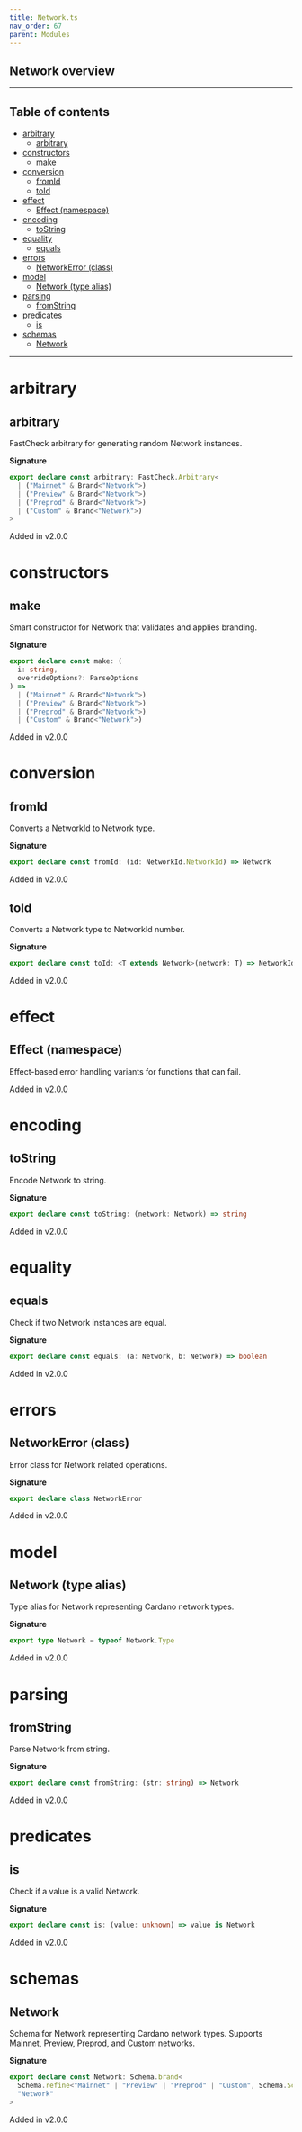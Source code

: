 ```yaml
---
title: Network.ts
nav_order: 67
parent: Modules
---
```


## Network overview

---

<h2 class="text-delta">Table of contents</h2>

- [arbitrary](#arbitrary)
  - [arbitrary](#arbitrary-1)
- [constructors](#constructors)
  - [make](#make)
- [conversion](#conversion)
  - [fromId](#fromid)
  - [toId](#toid)
- [effect](#effect)
  - [Effect (namespace)](#effect-namespace)
- [encoding](#encoding)
  - [toString](#tostring)
- [equality](#equality)
  - [equals](#equals)
- [errors](#errors)
  - [NetworkError (class)](#networkerror-class)
- [model](#model)
  - [Network (type alias)](#network-type-alias)
- [parsing](#parsing)
  - [fromString](#fromstring)
- [predicates](#predicates)
  - [is](#is)
- [schemas](#schemas)
  - [Network](#network)

---

# arbitrary

## arbitrary

FastCheck arbitrary for generating random Network instances.

**Signature**

```ts
export declare const arbitrary: FastCheck.Arbitrary<
  | ("Mainnet" & Brand<"Network">)
  | ("Preview" & Brand<"Network">)
  | ("Preprod" & Brand<"Network">)
  | ("Custom" & Brand<"Network">)
>
```

Added in v2.0.0

# constructors

## make

Smart constructor for Network that validates and applies branding.

**Signature**

```ts
export declare const make: (
  i: string,
  overrideOptions?: ParseOptions
) =>
  | ("Mainnet" & Brand<"Network">)
  | ("Preview" & Brand<"Network">)
  | ("Preprod" & Brand<"Network">)
  | ("Custom" & Brand<"Network">)
```

Added in v2.0.0

# conversion

## fromId

Converts a NetworkId to Network type.

**Signature**

```ts
export declare const fromId: (id: NetworkId.NetworkId) => Network
```

Added in v2.0.0

## toId

Converts a Network type to NetworkId number.

**Signature**

```ts
export declare const toId: <T extends Network>(network: T) => NetworkId.NetworkId
```

Added in v2.0.0

# effect

## Effect (namespace)

Effect-based error handling variants for functions that can fail.

Added in v2.0.0

# encoding

## toString

Encode Network to string.

**Signature**

```ts
export declare const toString: (network: Network) => string
```

Added in v2.0.0

# equality

## equals

Check if two Network instances are equal.

**Signature**

```ts
export declare const equals: (a: Network, b: Network) => boolean
```

Added in v2.0.0

# errors

## NetworkError (class)

Error class for Network related operations.

**Signature**

```ts
export declare class NetworkError
```

Added in v2.0.0

# model

## Network (type alias)

Type alias for Network representing Cardano network types.

**Signature**

```ts
export type Network = typeof Network.Type
```

Added in v2.0.0

# parsing

## fromString

Parse Network from string.

**Signature**

```ts
export declare const fromString: (str: string) => Network
```

Added in v2.0.0

# predicates

## is

Check if a value is a valid Network.

**Signature**

```ts
export declare const is: (value: unknown) => value is Network
```

Added in v2.0.0

# schemas

## Network

Schema for Network representing Cardano network types.
Supports Mainnet, Preview, Preprod, and Custom networks.

**Signature**

```ts
export declare const Network: Schema.brand<
  Schema.refine<"Mainnet" | "Preview" | "Preprod" | "Custom", Schema.Schema<string, string, never>>,
  "Network"
>
```

Added in v2.0.0
